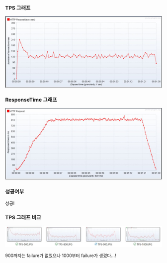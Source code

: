 ### TPS 그래프

![ex_screenshot](./TPS.JPG)

### ResponseTime 그래프

![ex_screenshot](./ResponseTime.JPG)

### 성공여부

성공!

### TPS 그래프 비교

![ex_screenshot](./TPS-Compare.JPG)

900까지는 failure가 없었으나 1000부터 failure가 생겼다...!